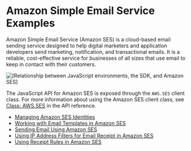 # Amazon Simple Email Service Examples<a name="ses-examples"></a>

Amazon Simple Email Service \(Amazon SES\) is a cloud\-based email sending service designed to help digital marketers and application developers send marketing, notification, and transactional emails\. It is a reliable, cost\-effective service for businesses of all sizes that use email to keep in contact with their customers\.

![\[Relationship between JavaScript environments, the SDK, and Amazon SES\]](http://docs.aws.amazon.com/sdk-for-javascript/v2/developer-guide/images/code-samples-ses.png)

The JavaScript API for Amazon SES is exposed through the `AWS.SES` client class\. For more information about using the Amazon SES client class, see [Class: AWS\.SES](http://docs.aws.amazon.com/AWSJavaScriptSDK/latest/AWS/SES.html) in the API reference\.


+ [Managing Amazon SES Identities](ses-examples-managing-identities.md)
+ [Working with Email Templates in Amazon SES](ses-examples-creating-template.md)
+ [Sending Email Using Amazon SES](ses-examples-sending-email.md)
+ [Using IP Address Filters for Email Receipt in Amazon SES](ses-examples-ip-filters.md)
+ [Using Receipt Rules in Amazon SES](ses-examples-receipt-rules.md)